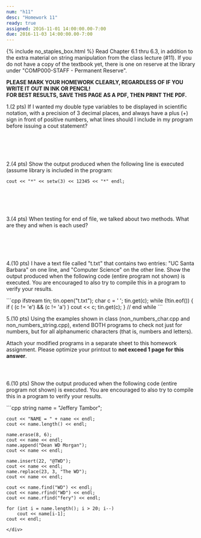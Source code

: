 ```yaml
---
num: "h11"
desc: "Homework 11"
ready: true
assigned: 2016-11-01 14:00:00.00-7:00
due: 2016-11-03 14:00:00.00-7:00
---
```

{% include no_staples_box.html %}
Read Chapter 6.1 thru 6.3, in addition to the extra material on string manipulation from the class lecture (#11). If you do not have a copy of the textbook yet, there is one on reserve at the library under "COMP000-STAFF - Permanent Reserve". 

<b>PLEASE MARK YOUR HOMEWORK CLEARLY, REGARDLESS OF IF YOU WRITE IT OUT IN INK OR PENCIL!<br/>
FOR BEST RESULTS, SAVE THIS PAGE AS A PDF, THEN PRINT THE PDF.</b>

1.(2 pts) If I wanted my double type variables to be displayed in scientific notation, with a precision of 3 decimal places, and always have a plus (+) sign in front of positive numbers, what lines should I include in my program before issuing a cout statement?
<div style="margin-bottom:6em"></div>

2.(4 pts) Show the output produced when the following line is executed (assume library <iomanip> is included in the program:

`cout << "*" << setw(3) << 12345 << "*" endl;`

<div style="margin-bottom:6em"></div>

3.(4 pts) When testing for end of file, we talked about two methods. What are they and when is each used?
<div style="margin-bottom:6em"></div>

4.(10 pts) I have a text file called "t.txt" that contains two entries: "UC Santa Barbara" on one line, and "Computer Science" on the other line. Show the output produced when the following code (entire program not shown) is executed. You are encouraged to also try to compile this in a program to verify your results.

<div markdown="1">
```cpp
  ifstream tin;
  tin.open("t.txt");
  char c = ' ';
  tin.get(c);
  while (!tin.eof()) {
    if ( (c != 'e') && (c != 'a') ) 
        cout << c;
	tin.get(c); } 		// end while
```
</div>
<div class="pagebreak"></div>

5.(10 pts) Using the examples shown in class (non_numbers_char.cpp and non_numbers_string.cpp), extend BOTH programs to check not just for numbers, but for all alphanumeric characters (that is, numbers and letters). 

Attach your modified programs in a separate sheet to this homework assignment. Please optimize your printout to **not exceed 1 page for this answer**.
<div style="margin-bottom:4em"></div>

6.(10 pts) Show the output produced when the following code (entire program not shown) is executed. You are encouraged to also try to compile this in a program to verify your results.

<div markdown="1">
```cpp
    string name = "Jeffery Tambor";

    cout << "NAME = " + name << endl;
    cout << name.length() << endl;

    name.erase(8, 6);
    cout << name << endl;
    name.append("Dean WD Morgan");
    cout << name << endl;

    name.insert(22, "@TWD");
    cout << name << endl;
    name.replace(23, 3, "The WD");
    cout << name << endl;

    cout << name.find("WD") << endl;
    cout << name.rfind("WD") << endl;
    cout << name.rfind("fery") << endl;

    for (int i = name.length(); i > 20; i--)
        cout << name[i-1];
    cout << endl;
```
</div>

